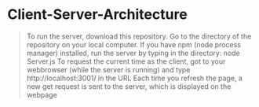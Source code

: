 # Client-Server-Architecture

> To run the server, download this repository.
> Go to the directory of the repository on your local computer.
> If you have npm (node process manager) installed, run the server by typing in the directory: node Server.js
> To request the current time as the client, got to your webbrowser (while the server is running) and type http://localhost:3001/ in the URL
> Each time you refresh the page, a new get request is sent to the server, which is displayed on the webpage
